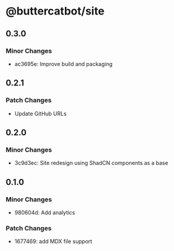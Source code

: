 # @buttercatbot/site

## 0.3.0

### Minor Changes

- ac3695e: Improve build and packaging

## 0.2.1

### Patch Changes

- Update GitHub URLs

## 0.2.0

### Minor Changes

- 3c9d3ec: Site redesign using ShadCN components as a base

## 0.1.0

### Minor Changes

- 980604d: Add analytics

### Patch Changes

- 1677469: add MDX file support
